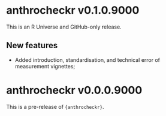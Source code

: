 # anthrocheckr v0.1.0.9000

This is an R Universe and GitHub-only release.

## New features

* Added introduction, standardisation, and technical error of measurement vignettes;





# anthrocheckr v0.0.0.9000

This is a pre-release of `{anthrocheckr}`.
